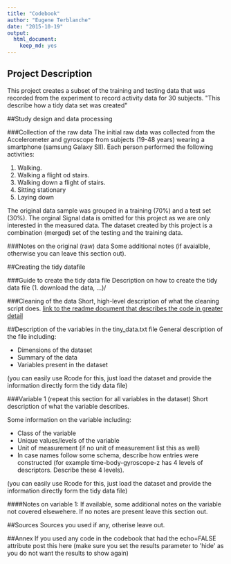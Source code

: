 ```yaml
---
title: "Codebook"
author: "Eugene Terblanche"
date: "2015-10-19"
output:
  html_document:
    keep_md: yes
---
```


## Project Description
This project creates a subset of the training and testing data that was recorded from the experiment to record activity data for 30 subjects. "This describe how a tidy data set was created"

##Study design and data processing

###Collection of the raw data
The initial raw data was collected from the Accelerometer and gyroscope from subjects (19-48 years) wearing a smartphone (samsung Galaxy SII). Each person performed the following activities:
1. Walking.
2. Walking a flight od stairs.
3. Walking down a flight of stairs.
4. Sitting stationary
5. Laying down

The original data sample was grouped in a training (70%) and a test set (30%). The orginal Signal data is omitted for this project as we are only interested in the measured data. The dataset created by this project is a combination (merged) set of the testing and the training data.

###Notes on the original (raw) data 
Some additional notes (if avaialble, otherwise you can leave this section out).

##Creating the tidy datafile

###Guide to create the tidy data file
Description on how to create the tidy data file (1. download the data, ...)/

###Cleaning of the data
Short, high-level description of what the cleaning script does. [link to the readme document that describes the code in greater detail]()

##Description of the variables in the tiny_data.txt file
General description of the file including:
 - Dimensions of the dataset
 - Summary of the data
 - Variables present in the dataset

(you can easily use Rcode for this, just load the dataset and provide the information directly form the tidy data file)

###Variable 1 (repeat this section for all variables in the dataset)
Short description of what the variable describes.

Some information on the variable including:
 - Class of the variable
 - Unique values/levels of the variable
 - Unit of measurement (if no unit of measurement list this as well)
 - In case names follow some schema, describe how entries were constructed (for example time-body-gyroscope-z has 4 levels of descriptors. Describe these 4 levels). 

(you can easily use Rcode for this, just load the dataset and provide the information directly form the tidy data file)

####Notes on variable 1:
If available, some additional notes on the variable not covered elsewehere. If no notes are present leave this section out.

##Sources
Sources you used if any, otherise leave out.

##Annex
If you used any code in the codebook that had the echo=FALSE attribute post this here (make sure you set the results parameter to 'hide' as you do not want the results to show again)
